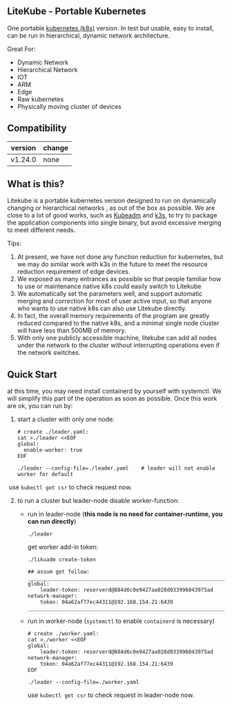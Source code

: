 ## LiteKube - Portable Kubernetes

One portable [kubernetes (k8s)](https://github.com/kubernetes/kubernetes) version. In test but usable, easy to install, can be run in hierarchical, dynamic network architecture. 

Great For:

* Dynamic Network
* Hierarchical Network
* IOT
* ARM
* Edge
* Raw kubernetes
* Physically moving cluster of devices

## Compatibility

| version | change |
| ------- | ------ |
| v1.24.0 | none   |

## What is this?

Litekube is a portable kubernetes version designed to run on dynamically changing or hierarchical networks , as out of the box as possible. We are close to a lot of good works, such as [Kubeadm](https://github.com/kubernetes/kubeadm) and [k3s](https://github.com/k3s-io/k3s), to try to package the application components into single binary, but avoid excessive merging to meet different needs.

Tips:

1. At present, we have not done any function reduction for kubernetes, but we may do similar work with k3s in the future to meet the resource reduction requirement of edge devices.
2. We exposed as many entrances as possible so that people familiar how to use or maintenance native k8s could easily switch to Litekube
3. We automatically set the parameters well, and support automatic merging and correction for most of user active input, so that anyone who wants to use native k8s can also use Litekube directly.
4. In fact, the overall memory requirements of the program are greatly reduced compared to the native k8s, and a minimal single node cluster will have less than 500MB of memory.
5. With only one publicly accessible machine, litekube can add all nodes under the network to the cluster without interrupting operations even if the network switches.

## Quick Start

at this time, you may need install containerd by yourself with systemctl. We will simplify this part of the operation as soon as possible. Once this work are ok, you can run by:

1. start a cluster with only one node:

    ```shell
    # create ./leader.yaml:
    cat >./leader <<EOF
    global:
      enable-worker: true
    EOF
    
    ./leader --config-file=./leader.yaml	# leader will not enable worker for default
    ```

​		use `kubectl get csr` to check request now.

2. to run a cluster but leader-node disable worker-function:
    * run in leader-node  (**this node is no need for container-runtime, you can run directly**)
    
        ```shell
        ./leader
        ```
    
        get worker add-in token:
    
        ```shell
        ./likuadm create-token
        
        ## assum get follow:
        _________________________________________________________________
        global:
            leader-token: reserverd@884d6c0e9427aa028d033996043975ad
        network-manager:
            token: 04a62af77ec44311@192.168.154.21:6439
        _________________________________________________________________
        ```
    
    * run in worker-node (`systemctl` to enable `containerd` is necessary)
    
        ```shell
        # create ./worker.yaml:
        cat >./worker <<EOF
        global:
            leader-token: reserverd@884d6c0e9427aa028d033996043975ad
        network-manager:
            token: 04a62af77ec44311@192.168.154.21:6439
        EOF
        
        ./leader --config-file=./worker.yaml
        ```
    
        use `kubectl get csr` to check request in leader-node now.
